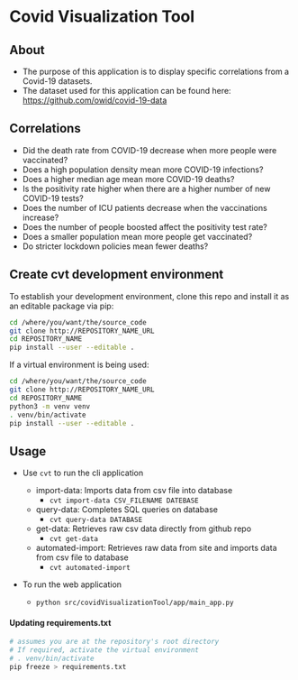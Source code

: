 # Covid Visualization Tool

## About

- The purpose of this application is to display specific correlations from a Covid-19 datasets. 
- The dataset used for this application can be found here: https://github.com/owid/covid-19-data

## Correlations
- Did the death rate from COVID-19 decrease when more people were vaccinated? 
- Does a high population density mean more COVID-19 infections? 
- Does a higher median age mean more COVID-19 deaths?
- Is the positivity rate higher when there are a higher number of new COVID-19 tests? 
- Does the number of ICU patients decrease when the vaccinations increase? 
- Does the number of people boosted affect the positivity test rate? 
- Does a smaller population mean more people get vaccinated? 
- Do stricter lockdown policies mean fewer deaths?

## Create cvt development environment

To establish your development environment, clone this repo and install it as an editable package via pip:

```bash
cd /where/you/want/the/source_code
git clone http://REPOSITORY_NAME_URL
cd REPOSITORY_NAME
pip install --user --editable .
```

If a virtual environment is being used:

```bash
cd /where/you/want/the/source_code
git clone http://REPOSITORY_NAME_URL
cd REPOSITORY_NAME
python3 -m venv venv
. venv/bin/activate
pip install --user --editable .
```

## Usage
- Use `cvt` to run the cli application
  - import-data: Imports data from csv file into database
    - `cvt import-data CSV_FILENAME DATEBASE`
  - query-data: Completes SQL queries on database
    - `cvt query-data DATABASE`
  - get-data: Retrieves raw csv data directly from github repo
    - `cvt get-data`
  - automated-import: Retrieves raw data from site and imports data from csv file to database
    - `cvt automated-import`

- To run the web application
  - `python src/covidVisualizationTool/app/main_app.py`

#### Updating requirements.txt

```bash
# assumes you are at the repository's root directory
# If required, activate the virtual environment
# . venv/bin/activate
pip freeze > requirements.txt
```